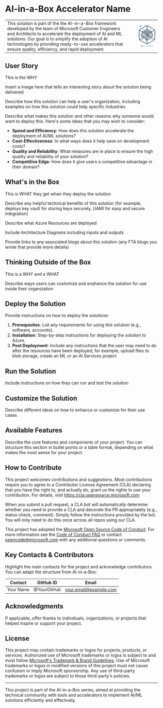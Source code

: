 # AI-in-a-Box Accelerator Name

<!-- <div style="display: flex;">
  <div style="width: 70%;">
    This solution is part of the the AI-in-a-Box framework developed by the team of Microsoft Customer Engineers and Architects to accelerate the deployment of AI and ML solutions. Our goal is to simplify the adoption of AI technologies by providing ready-to-use accelerators that ensure quality, efficiency, and rapid deployment.
  </div>
  <div style="width: 30%;">
    <img src="./media/ai-in-a-box.png" alt="AI-in-a-box Project Logo: Description" style="width: 10%">
  </div>
</div> -->

|||
|:---| ---:|
|This solution is part of the the AI-in-a-Box framework developed by the team of Microsoft Customer Engineers and Architects to accelerate the deployment of AI and ML solutions. Our goal is to simplify the adoption of AI technologies by providing ready-to-use accelerators that ensure quality, efficiency, and rapid deployment.| <img src="./media/ai-in-a-box.png" alt="AI-in-a-box Logo: Description" style="width: 70%"> |

## User Story

This is the WHY

Insert a image here that tells an interesting story about the solution being delivered

Describe how this solution can help a user's organization, including  examples on how this solution could help specific industries

Describe what makes this solution and other reasons why someone would want to deploy this. Here's some ideas that you may wish to consider:

- **Speed and Efficiency**: How does this solution accelerate the deployment of AI/ML solutions?
- **Cost-Effectiveness**: In what ways does it help save on development costs?
- **Quality and Reliability**: What measures are in place to ensure the high quality and reliability of your solution?
- **Competitive Edge**: How does it give users a competitive advantage in their domain?

## What's in the Box

This is WHAT they get when they deploy the solution

Describe any helpful technical benefits of this solution (for example, deploys key vault for storing keys securely, UAMI for easy and secure integration)

Describe what Azure Resources are deployed

Include Architecture Diagrams including inputs and outputs

Provide links to any associated blogs about this solution (any FTA blogs you wrote that provide more details)

## Thinking Outside of the Box

This is a WHY and a WHAT

Describe ways users can customize and enahance the solution for use inside their organization

## Deploy the Solution

Provide instructions on how to deploy the solutione:

1. **Prerequisites**: List any requirements for using this solution (e.g., software, accounts).
2. **Installation**: Step-by-step instructions for deploying the solution to Azure.
3. **Post Deployment**: Include any instructions that the user may need to do after the resources have been deployed; for example, upload files to blob storage, create an ML or an AI Services project

## Run the Solution

Include instructions on how they can run and test the solution

## Customize the Solution

Describe different ideas on how to enhance or customize for their use cases

## Available Features

Describe the core features and components of your project. You can structure this section in bullet points or a table format, depending on what makes the most sense for your project.

## How to Contribute

This project welcomes contributions and suggestions. Most contributions require you to agree to a Contributor License Agreement (CLA) declaring that you have the right to, and actually do, grant us the rights to use your contribution. For details, visit <https://cla.opensource.microsoft.com>

When you submit a pull request, a CLA bot will automatically determine whether you need to provide a CLA and decorate the PR appropriately (e.g., status check, comment). Simply follow the instructions provided by the bot. You will only need to do this once across all repos using our CLA.

This project has adopted the [Microsoft Open Source Code of Conduct](https://opensource.microsoft.com/codeofconduct/). For more information see the [Code of Conduct FAQ](https://opensource.microsoft.com/codeofconduct/faq) or contact <opencode@microsoft.com> with any additional questions or comments.
## Key Contacts & Contributors

Highlight the main contacts for the project and acknowledge contributors. You can adapt the structure from AI-in-a-Box:

| Contact | GitHub ID | Email |
|---------|-----------|-------|
| Your Name | @YourGitHub | your.email@example.com |

## Acknowledgments

If applicable, offer thanks to individuals, organizations, or projects that helped inspire or support your project.

## License

This project may contain trademarks or logos for projects, products, or services. Authorized use of Microsoft trademarks or logos is subject to and must follow [Microsoft's Trademark & Brand Guidelines](https://www.microsoft.com/en-us/legal/intellectualproperty/trademarks/usage/general). Use of Microsoft trademarks or logos in modified versions of this project must not cause confusion or imply Microsoft sponsorship. Any use of third-party trademarks or logos are subject to those third-party's policies.

---

This project is part of the AI-in-a-Box series, aimed at providing the technical community with tools and accelerators to implement AI/ML solutions efficiently and effectively.
